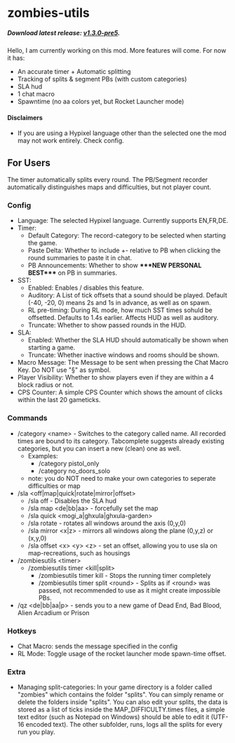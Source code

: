 # zombies-utils
##### Download latest release: [v1.3.0-pre5](https://github.com/Stachelbeere1248/zombies-utils/releases/tag/v1.3.0-pre5).
Hello, I am currently working on this mod. More features will come. For now it has:
- An accurate timer + Automatic splitting
- Tracking of splits & segment PBs (with custom categories)
- SLA hud
- 1 chat macro
- Spawntime (no aa colors yet, but Rocket Launcher mode)
#### Disclaimers
- If you are using a Hypixel language other than the selected one the mod may not work entirely. Check config.
## For Users
The timer automatically splits every round. The PB/Segment recorder automatically distinguishes maps and difficulties, but not player count.
### Config
- Language: The selected Hypixel language. Currently supports EN,FR,DE.
- Timer:
  - Default Category: The record-category to be selected when starting the game.
  - Paste Delta: Whether to include +- relative to PB when clicking the round summaries to paste it in chat.
  - PB Announcements: Whether to show **\*\*\*NEW PERSONAL BEST\*\*\*** on PB in summaries.
- SST:
  - Enabled: Enables / disables this feature.
  - Auditory: A List of tick offsets that a sound should be played. Default (-40, -20, 0) means 2s and 1s in advance, as well as on spawn.
  - RL pre-timing: During RL mode, how much SST times sohuld be offsetted. Defaults to 1.4s earlier. Affects HUD as well as auditory.
  - Truncate: Whether to show passed rounds in the HUD.
- SLA:
  - Enabled: Whether the SLA HUD should automatically be shown when starting a game.
  - Truncate: Whether inactive windows and rooms should be shown.
- Macro Message: The Message to be sent when pressing the Chat Macro Key. Do NOT use "§" as symbol.
- Player Visibility: Whether to show players even if they are within a 4 block radius or not.
- CPS Counter: A simple CPS Counter which shows the amount of clicks within the last 20 gameticks.
### Commands
- /category \<name> - Switches to the category called name. All recorded times are bound to its category. Tabcomplete suggests already existing categories, but you can insert a new (clean) one as well.
  - Examples:
    - /category pistol_only
    - /category no_doors_solo
  - note: you do NOT need to make your own categories to seperate difficulties or map
- /sla \<off|map|quick|rotate|mirror|offset>
  - /sla off - Disables the SLA hud
  - /sla map \<de|bb|aa> - forcefully set the map
  - /sla quick \<mogi_a|ghxula|ghxula-garden>
  - /sla rotate - rotates all windows around the axis (0,y,0)
  - /sla mirror \<x|z> - mirrors all windows along the plane (0,y,z) or (x,y,0)
  - /sla offset \<x> \<y> \<z> - set an offset, allowing you to use sla on map-recreations, such as housings
- /zombiesutils \<timer>
  - /zombiesutils timer \<kill|split>
    - /zombiesutils timer kill - Stops the running timer completely
    - /zombiesutils timer split \<round> - Splits as if \<round> was passed, not recommended to use as it might create impossible PBs.
- /qz \<de|bb|aa|p> - sends you to a new game of Dead End, Bad Blood, Alien Arcadium or Prison
### Hotkeys
- Chat Macro: sends the message specified in the config
- RL Mode: Toggle usage of the rocket launcher mode spawn-time offset.
### Extra
- Managing split-categories: In your game directory is a folder called "zombies" which contains the folder "splits". You can simply rename or delete the folders inside "splits". You can also edit your splits, the data is stored as a list of ticks inside the MAP_DIFFICULTY.times files, a simple text editor (such as Notepad on Windows) should be able to edit it (UTF-16 encoded text). The other subfolder, runs, logs all the splits for every run you play.
